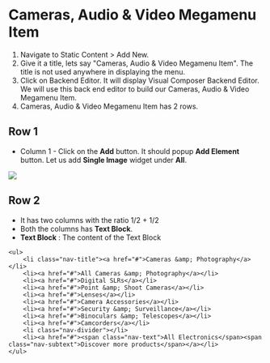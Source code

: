 # Cameras, Audio & Video Megamenu Item

1. Navigate to Static Content > Add New.
2. Give it a title, lets say "Cameras, Audio & Video Megamenu Item". The title is not used anywhere in displaying the menu.
3. Click on Backend Editor. It will display Visual Composer Backend Editor. We will use this back end editor to build our Cameras, Audio & Video Megamenu Item.
4. Cameras, Audio & Video Megamenu Item has 2 rows.


## Row 1

 * Column 1 - Click on the **Add** button. It should popup **Add Element** button. Let us add **Single Image** widget under **All**.

  ![](http://transvelo.github.io/docs/electro/images/single-image-seting.png)

## Row 2
* It has two columns with the ratio 1/2 + 1/2
* Both the columns has **Text Block**.
* **Text Block** : The content of the Text Block

```
<ul>
	<li class="nav-title"><a href="#">Cameras &amp; Photography</a></li>
	<li><a href="#">All Cameras &amp; Photography</a></li>
	<li><a href="#">Digital SLRs</a></li>
	<li><a href="#">Point &amp; Shoot Cameras</a></li>
	<li><a href="#">Lenses</a></li>
	<li><a href="#">Camera Accessories</a></li>
	<li><a href="#">Security &amp; Surveillance</a></li>
	<li><a href="#">Binoculars &amp; Telescopes</a></li>
	<li><a href="#">Camcorders</a></li>
	<li class="nav-divider"></li>
	<li><a href="#"><span class="nav-text">All Electronics</span><span class="nav-subtext">Discover more products</span></a></li>
</ul>
```




